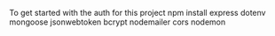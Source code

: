 To get started with the auth for this project
npm install express dotenv mongoose jsonwebtoken bcrypt nodemailer cors nodemon
